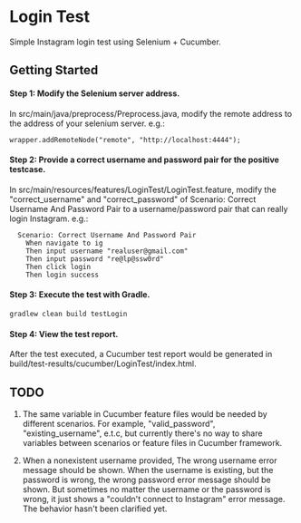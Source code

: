 # Login Test

Simple Instagram login test using Selenium + Cucumber.

## Getting Started

#### Step 1: Modify the Selenium server address.

In src/main/java/preprocess/Preprocess.java, modify the remote address to the address of your selenium server. e.g.:

```
wrapper.addRemoteNode("remote", "http://localhost:4444");
```

#### Step 2: Provide a correct username and password pair for the positive testcase.

In src/main/resources/features/LoginTest/LoginTest.feature, modify the "correct_username" and "correct_password" of Scenario: Correct Username And Password Pair to a username/password pair that can really login Instagram. e.g.: 

```
  Scenario: Correct Username And Password Pair
    When navigate to ig
    Then input username "realuser@gmail.com"
    Then input password "re@lp@ssw0rd"
    Then click login
    Then login success
```

#### Step 3: Execute the test with Gradle.

```
gradlew clean build testLogin
```

#### Step 4: View the test report.

After the test executed, a Cucumber test report would be generated in build/test-results/cucumber/LoginTest/index.html.

## TODO

1. The same variable in Cucumber feature files would be needed by different scenarios. For example, "valid_password", "existing_username", e.t.c, but currently there's no way to share variables between scenarios or feature files in Cucumber framework.

2. When a nonexistent username provided, The wrong username error message should be shown. When the username is existing, but the password is wrong, the wrong password error message should be shown. But sometimes no matter the username or the password is wrong, it just shows a "couldn't connect to Instagram" error message. The behavior hasn't been clarified yet.